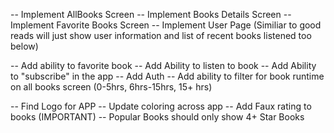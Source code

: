 -- Implement AllBooks Screen
-- Implement Books Details Screen
-- Implement Favorite Books Screen
-- Implement User Page (Similiar to good reads will just show user information and list of recent books listened too below)

-- Add ability to favorite book
-- Add Ability to listen to book
-- Add Ability to "subscribe" in the app
-- Add Auth
-- Add ability to filter for book runtime on all books screen (0-5hrs, 6hrs-15hrs, 15+ hrs)

-- Find Logo for APP
-- Update coloring across app
-- Add Faux rating to books (IMPORTANT)
-- Popular Books should only show 4+ Star Books
